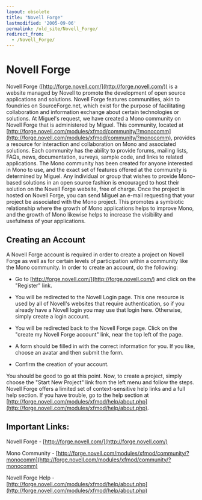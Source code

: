 ```yaml
---
layout: obsolete
title: "Novell Forge"
lastmodified: '2005-09-06'
permalink: /old_site/Novell_Forge/
redirect_from:
  - /Novell_Forge/
---
```


Novell Forge
============

 Novell Forge ([http://forge.novell.com/](http://forge.novell.com/)) is a website managed by Novell to promote the development of open source applications and solutions. Novell Forge features communities, akin to foundries on SourceForge.net, which exist for the purpose of facilitating collaboration and information exchange about certain technologies or solutions. At Miguel's request, we have created a Mono community on Novell Forge that is administered by Miguel. This community, located at [http://forge.novell.com/modules/xfmod/community/?monocomm](http://forge.novell.com/modules/xfmod/community/?monocomm), provides a resource for interaction and collaboration on Mono and associated solutions. Each community has the ability to provide forums, mailing lists, FAQs, news, documentation, surveys, sample code, and links to related applications. The Mono community has been created for anyone interested in Mono to use, and the exact set of features offered at the community is determined by Miguel. Any individual or group that wishes to provide Mono-based solutions in an open source fashion is encouraged to host their solution on the Novell Forge website, free of charge. Once the project is hosted on Novell Forge, you can send Miguel an e-mail requesting that your project be associated with the Mono project. This promotes a symbiotic relationship where the growth of Mono applications helps to improve Mono, and the growth of Mono likewise helps to increase the visibility and usefulness of your applications.

Creating an Account
-------------------

A Novell Forge account is required in order to create a project on Novell Forge as well as for certain levels of participation within a community like the Mono community. In order to create an account, do the following:

-   Go to [http://forge.novell.com/](http://forge.novell.com/) and click on the "Register" link.

-   You will be redirected to the Novell Login page. This one resource is used by all of Novell's websites that require authentication, so if you already have a Novell login you may use that login here. Otherwise, simply create a login account.

-   You will be redirected back to the Novell Forge page. Click on the "create my Novell Forge account" link, near the top left of the page.

-   A form should be filled in with the correct information for you. If you like, choose an avatar and then submit the form.

-   Confirm the creation of your account.

You should be good to go at this point. Now, to create a project, simply choose the "Start New Project" link from the left menu and follow the steps. Novell Forge offers a limited set of context-sensitive help links and a full help section. If you have trouble, go to the help section at [http://forge.novell.com/modules/xfmod/help/about.php](http://forge.novell.com/modules/xfmod/help/about.php).

Important Links:
----------------

Novell Forge - [http://forge.novell.com/](http://forge.novell.com/)

Mono Community - [http://forge.novell.com/modules/xfmod/community/?monocomm](http://forge.novell.com/modules/xfmod/community/?monocomm)

Novell Forge Help - [http://forge.novell.com/modules/xfmod/help/about.php](http://forge.novell.com/modules/xfmod/help/about.php)

